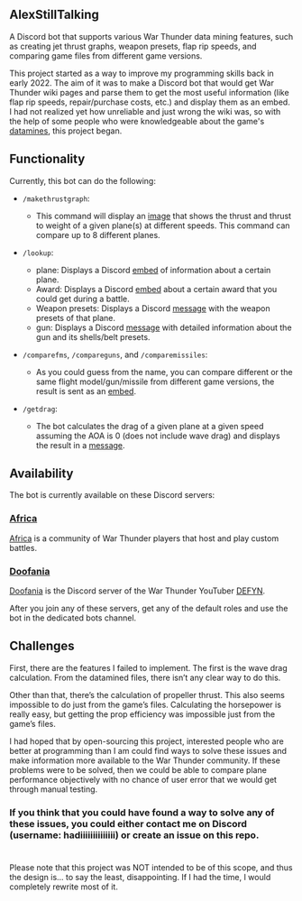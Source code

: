 ## AlexStillTalking

A Discord bot that supports various War Thunder data mining features, such as creating jet thrust graphs, weapon presets, flap rip speeds, and comparing game files from different game versions.

This project started as a way to improve my programming skills back in early 2022. The aim of it was to make a Discord bot that would get War Thunder wiki pages and parse them to get the most useful information (like flap rip speeds, repair/purchase costs, etc.) and display them as an embed. I had not realized yet how unreliable and just wrong the wiki was, so with the help of some people who were knowledgeable about the game's [datamines](https://github.com/gszabi99/War-Thunder-Datamine), this project began.

## Functionality

Currently, this bot can do the following:

* `/makethrustgraph`:
   * This command will display an [image](https://cdn.discordapp.com/attachments/720129756062023762/1152599344122441738/f_16c_block_5030_fuel_mig_29smt_9_1930_fuel_At_150_2.29.0.6.png)  that shows the thrust and thrust to weight of a given plane(s) at different speeds. This command can compare up to 8 different planes.

* `/lookup`:
   * plane: Displays a Discord [embed](https://cdn.discordapp.com/attachments/900137528995237928/1152593425502326835/image.png) of information about a certain plane.
   * Award: Displays a Discord [embed](https://cdn.discordapp.com/attachments/900137528995237928/1152594109522006137/image.png) about a certain award that you could get during a battle.
   * Weapon presets: Displays a Discord [message](https://cdn.discordapp.com/attachments/900137528995237928/1152595796693360640/image.png) with the weapon presets of that plane.
   * gun: Displays a Discord [message](https://cdn.discordapp.com/attachments/900137528995237928/1152596434315661342/image.png) with detailed information about the gun and its shells/belt presets.

* `/comparefms`, `/compareguns`, and `/comparemissiles`:
   * As you could guess from the name, you can compare different or the same flight model/gun/missile from different game versions, the result is sent as an [embed](https://cdn.discordapp.com/attachments/900137528995237928/1152606220860002344/image.png).

* `/getdrag`:
   * The bot calculates the drag of a given plane at a given speed assuming the AOA is 0 (does not include wave drag) and displays the result in a [message](https://cdn.discordapp.com/attachments/900137528995237928/1152598395781927042/image.png).
###

## Availability

The bot is currently available on these Discord servers:

### [Africa](https://discord.com/invite/YD6xUuh)
[Africa](https://discord.com/invite/YD6xUuh) is a community of War Thunder players that host and play custom battles.

### [Doofania](https://discord.gg/QxBVWEE)
[Doofania](https://discord.gg/QxBVWEE) is the Discord server of the War Thunder YouTuber [DEFYN](https://www.youtube.com/@DEFYN).

After you join any of these servers, get any of the default roles and use the bot in the dedicated bots channel.

##
## Challenges
First, there are the features I failed to implement. The first is the wave drag calculation. From the datamined files, there isn’t any clear way to do this.

Other than that, there’s the calculation of propeller thrust. This also seems impossible to do just from the game’s files. Calculating the horsepower is really easy, but getting the prop efficiency was impossible just from the game’s files.

I had hoped that by open-sourcing this project, interested people who are better at programming than I am could find ways to solve these issues and make information more available to the War Thunder community. If these problems were to be solved, then we could be able to compare plane performance objectively with no chance of user error that we would get through manual testing.

### If you think that you could have found a way to solve any of these issues, you could either contact me on Discord (username: hadiiiiiiiiiiiiii) or create an issue on this repo.
#
Please note that this project was NOT intended to be of this scope, and thus the design is... to say the least, disappointing. If I had the time, I would completely rewrite most of it.

